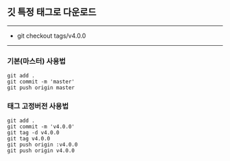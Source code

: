 ## 깃 특정 태그로 다운로드

---

- git checkout tags/v4.0.0

---

### 기본(마스터) 사용법

```
git add .
git commit -m 'master'
git push origin master
```

### 태그 고정버전 사용법
```
git add .
git commit -m 'v4.0.0'
git tag -d v4.0.0
git tag v4.0.0
git push origin :v4.0.0
git push origin v4.0.0
```
